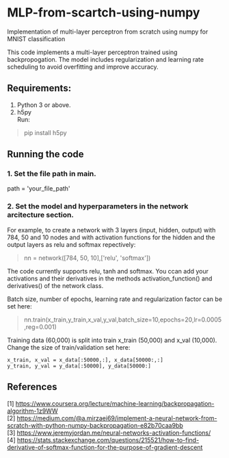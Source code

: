 # MLP-from-scartch-using-numpy
Implementation of multi-layer perceptron from scratch using numpy for MNIST classification 

This code implements a multi-layer perceptron trained using backpropogation. The model includes regularization and learning rate scheduling to avoid overfitting and improve accuracy.

## Requirements:

1. Python 3 or above.
2. h5py  
Run:
>pip install h5py

## Running the code

### 1. Set the file path in main.
path = 'your_file_path'

### 2. Set the model and hyperparameters in the network arcitecture section.
For example, to create a network with 3 layers (input, hidden, output) with 784, 50 and 10 nodes and with activation functions for the hidden and the output layers as relu and softmax repectively: 

> nn = network([784, 50, 10],['relu', 'softmax'])

The code currently supports relu, tanh and softmax. You ccan add your activations and their derivatives in the methods activation_function() and derivatives() of the network class.

Batch size, number of epochs, learning rate and regularization factor can be set here:
>nn.train(x_train,y_train,x_val,y_val,batch_size=10,epochs=20,lr=0.0005,reg=0.001)

Training data (60,000) is split into train x_train (50,000) and x_val (10,000).  
Change the size of train/validation set here:  
```
x_train, x_val = x_data[:50000,:], x_data[50000:,:]
y_train, y_val = y_data[:50000], y_data[50000:]
```

## References

[1] https://www.coursera.org/lecture/machine-learning/backpropagation-algorithm-1z9WW  
[2] https://medium.com/@a.mirzaei69/implement-a-neural-network-from-scratch-with-python-numpy-backpropagation-e82b70caa9bb  
[3] https://www.jeremyjordan.me/neural-networks-activation-functions/  
[4] https://stats.stackexchange.com/questions/215521/how-to-find-derivative-of-softmax-function-for-the-purpose-of-gradient-descent
